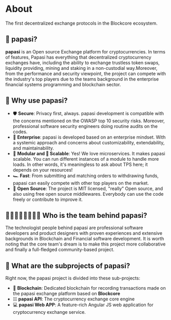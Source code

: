 # About
The first decentralized exchange protocols in the Blockcore ecosystem.

## 🧐 papasi?
**papasi** is an Open source Exchange platform for cryptocurrencies. In terms of features, Papasi has everything that decentralized cryptocurrency exchanges have, including the ability to exchange trustless token swaps, liquidity providing, mining and staking in a non-custodial way.Moreover, from the performance and security viewpoint, the project can compete with the industry's top players due to the teams background in the enterprise financial systems programming and blockchain sector.

## 🤔 Why use papasi?
- 🛡️ **Secure**: Privacy first, always. papasi development is compatible with the concerns mentioned on the OWASP top 10 security risks. Moreover, professional software security engineers doing routine audits on the codes.
- 🏦 **Enterprise**: papasi is developed based on an enterprise mindset. With a systemic approach and concerns about customizability, extendability, and maintainability.
- 🧩 **Modular and 🚀 Scalable**: Yes! We love microservices. It makes papasi scalable. You can run different instances of a module to handle more loads. In other words, it's meaningless to ask about TPS here; it depends on your resources!
- 🏎️ **Fast**: From submitting and matching orders to withdrawing funds, papasi can easily compete with other top players on the market.
- 🔣 **Open Source**: The project is MIT licensed, "really" Open source, and also using free open source middlewares. Everybody can use the code freely or contribute to improve it.

## 👨‍💻👨🏽‍💻👩🏻‍💻 Who is the team behind papasi?

The technologist people behind papasi are professional software developers and product designers with proven experiences and extensive backgrounds in Blockchain and Financial software development.
It is worth noting that the core team's dream is to make this project more collaborative and finally a full-fledged community-based project.

## 🧱 What are the subprojects of papasi?

Right now, the papasi project is divided into these sub-projects:
- 🔱 **Blockchain**: Dedicated blockchain for recording transactions made on the papasi exchange platform based on **Blockcore**
- ☷ **papasi API**: The cryptocurrency exchange core engine
- 💻 **papasi Web APP**: A feature-rich Angular JS web application for cryptocurrency exchange service.
